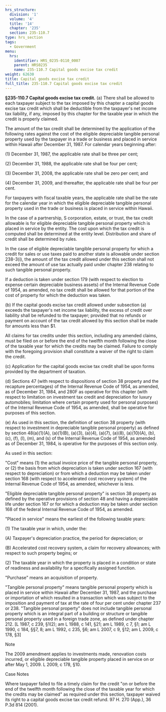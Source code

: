 ```yaml
---
hrs_structure:
  division: '1'
  volume: '4'
  title: '14'
  chapter: '235'
  section: 235-110.7
type: hrs_section
tags:
  - Government
menu:
  hrs:
    identifier: HRS_0235-0110_0007
    parent: HRS0235
    name: 235-110.7 Capital goods excise tax credit
weight: 62630
title: Capital goods excise tax credit
full_title: 235-110.7 Capital goods excise tax credit
---
```

**§235-110.7 Capital goods excise tax credit.** (a) There shall be allowed to each taxpayer subject to the tax imposed by this chapter a capital goods excise tax credit which shall be deductible from the taxpayer's net income tax liability, if any, imposed by this chapter for the taxable year in which the credit is properly claimed.

The amount of the tax credit shall be determined by the application of the following rates against the cost of the eligible depreciable tangible personal property used by the taxpayer in a trade or business and placed in service within Hawaii after December 31, 1987\. For calendar years beginning after:

(1) December 31, 1987, the applicable rate shall be three per cent;

(2) December 31, 1988, the applicable rate shall be four per cent;

(3) December 31, 2008, the applicable rate shall be zero per cent; and

(4) December 31, 2009, and thereafter, the applicable rate shall be four per cent.

For taxpayers with fiscal taxable years, the applicable rate shall be the rate for the calendar year in which the eligible depreciable tangible personal property used in the trade or business is placed in service within Hawaii.

In the case of a partnership, S corporation, estate, or trust, the tax credit allowable is for eligible depreciable tangible personal property which is placed in service by the entity. The cost upon which the tax credit is computed shall be determined at the entity level. Distribution and share of credit shall be determined by rules.

In the case of eligible depreciable tangible personal property for which a credit for sales or use taxes paid to another state is allowable under section 238-3(i), the amount of the tax credit allowed under this section shall not exceed the amount of use tax actually paid under chapter 238 relating to such tangible personal property.

If a deduction is taken under section 179 (with respect to election to expense certain depreciable business assets) of the Internal Revenue Code of 1954, as amended, no tax credit shall be allowed for that portion of the cost of property for which the deduction was taken.

(b) If the capital goods excise tax credit allowed under subsection (a) exceeds the taxpayer's net income tax liability, the excess of credit over liability shall be refunded to the taxpayer; provided that no refunds or payment on account of the tax credit allowed by this section shall be made for amounts less than $1.

All claims for tax credits under this section, including any amended claims, must be filed on or before the end of the twelfth month following the close of the taxable year for which the credits may be claimed. Failure to comply with the foregoing provision shall constitute a waiver of the right to claim the credit.

(c) Application for the capital goods excise tax credit shall be upon forms provided by the department of taxation.

(d) Sections 47 (with respect to dispositions of section 38 property and the recapture percentages) of the Internal Revenue Code of 1954, as amended, as of December 31, 1984, and 280F as operative for this chapter (with respect to limitation on investment tax credit and depreciation for luxury automobiles; limitation where certain property used for personal purposes) of the Internal Revenue Code of 1954, as amended, shall be operative for purposes of this section.

(e) As used in this section, the definition of section 38 property (with respect to investment in depreciable tangible personal property) as defined by section 48(a)(1)(A), (a)(1)(B), (a)(3), (a)(4), (a)(7), (a)(8), (a)(10)(A), (b), (c), (f), (l), (m), and (s) of the Internal Revenue Code of 1954, as amended as of December 31, 1984, is operative for the purposes of this section only.

As used in this section:

"Cost" means (1) the actual invoice price of the tangible personal property, or (2) the basis from which depreciation is taken under section 167 (with respect to depreciation) or from which a deduction may be taken under section 168 (with respect to accelerated cost recovery system) of the Internal Revenue Code of 1954, as amended, whichever is less.

"Eligible depreciable tangible personal property" is section 38 property as defined by the operative provisions of section 48 and having a depreciable life under section 167 or for which a deduction may be taken under section 168 of the federal Internal Revenue Code of 1954, as amended.

"Placed in service" means the earliest of the following taxable years:

(1) The taxable year in which, under the:

(A) Taxpayer's depreciation practice, the period for depreciation; or

(B) Accelerated cost recovery system, a claim for recovery allowances; with respect to such property begins; or

(2) The taxable year in which the property is placed in a condition or state of readiness and availability for a specifically assigned function.

"Purchase" means an acquisition of property.

"Tangible personal property" means tangible personal property which is placed in service within Hawaii after December 31, 1987, and the purchase or importation of which resulted in a transaction which was subject to the imposition and payment of tax at the rate of four per cent under chapter 237 or 238\. "Tangible personal property" does not include tangible personal property which is an integral part of a building or structure or tangible personal property used in a foreign trade zone, as defined under chapter 212\. [L 1987, c 239, §1(2); am L 1988, c 141, §21; am L 1989, c 7, §1; am L 1990, c 184, §§7, 8; am L 1992, c 235, §6; am L 2007, c 9, §12; am L 2009, c 178, §3]

Note

The 2009 amendment applies to investments made, renovation costs incurred, or eligible depreciable tangible property placed in service on or after May 1, 2009\. L 2009, c 178, §10.

Case Notes

Where taxpayer failed to file a timely claim for the credit "on or before the end of the twelfth month following the close of the taxable year for which the credits may be claimed" as required under this section, taxpayer waived its right to a capital goods excise tax credit refund. 97 H. 270 (App.), 36 P.3d 814 (2001).